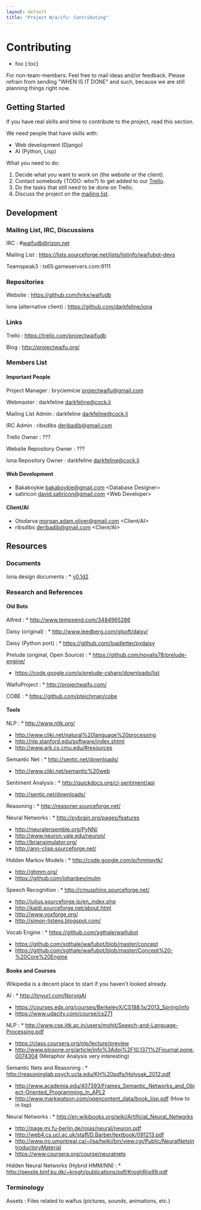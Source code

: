 ```yaml
---
layout: default
title: "Project W/a/ifu: Contributing"
---
```


# Contributing

* foo
{:toc}

For non-team-members: Feel free to mail ideas and/or feedback. Please
refrain from sending "WHEN IS IT DONE" and such, because we are still
planning things right now.

## Getting Started

If you have real skills and time to contribute to the project, read
this section.

We need people that have skills with:

* Web development (Django)
* AI (Python, Lisp)

What you need to do:

1. Decide what you want to work on (the website or the client).
2. Contact somebody (TODO: who?) to get added to our
   [Trello](https://trello.com/projectwaifudb).
3. Do the tasks that still need to be done on Trello.
4. Discuss the project on the [mailing
   list](https://lists.sourceforge.net/lists/listinfo/waifubot-devs).

## Development

### Mailing List, IRC, Discussions

IRC
: \#waifudb@rizon.net

Mailing List
: <https://lists.sourceforge.net/lists/listinfo/waifubot-devs>

Teamspeak3
: ts65.gameservers.com:9111

### Repositories

Website
: <https://github.com/hrkx/waifudb>

Iona (alternative client)
: <https://github.com/darkfeline/iona>

### Links

Trello
: <https://trello.com/projectwaifudb>

Blog
: <http://projectwaifu.org/>

### Members List

#### Important People

Project Manager
: bryciemicie <projectwaifu@gmail.com>

Webmaster
: darkfeline <darkfeline@cock.li>

Mailing List Admin
: darkfeline <darkfeline@cock.li>

IRC Admin
: ribsdibs <deribadib@gmail.com>

Trello Owner
: ???

Website Repository Owner
: ???

Iona Repository Owner
: darkfeline <darkfeline@cock.li>

#### Web Development

* Bakaboykie <bakaboykie@gmail.com> \<Database Designer>
* satiricon <david.satiricon@gmail.com> \<Web Developer>

#### Client/AI

* Otsdarva <morgan.adam.oliver@gmail.com> \<Client/AI>
* ribsdibs <deribadib@gmail.com> \<Client/AI>

## Resources

### Documents

Iona design documents
: * [v0.1d2](https://github.com/darkfeline/iona-design/blob/v0.1d2/design.md)

### Research and References

#### Old Bots

Alfred
: * <http://www.tempsend.com/3484965286>

Daisy (original)
: * <http://www.leedberg.com/glsoft/daisy/>

Daisy (Python port)
: * <https://github.com/loadletter/pydaisy>

Prelude (original, Open Source)
: * <https://github.com/novalis78/prelude-engine/>
  * <https://code.google.com/p/prelude-csharp/downloads/list>

WaifuProject
: * <http://projectwaifu.com/>

COBE
: * <https://github.com/pteichman/cobe>

#### Tools

NLP
: * <http://www.nltk.org/>
  * <http://www.cliki.net/natural%20language%20processing>
  * <http://nlp.stanford.edu/software/index.shtml>
  * <http://www.ark.cs.cmu.edu/#resources>

Semantic Net
: * <http://sentic.net/downloads/>
  * <http://www.cliki.net/semantic%20web>

Sentiment Analysis
: * <http://quickdocs.org/cl-sentiment/api>
  * <http://sentic.net/downloads/>

Reasoning
: * <http://reasoner.sourceforge.net/>

Neural Networks
: * <http://pybrain.org/pages/features>
  * <http://neuralensemble.org/PyNN/>
  * <http://www.neuron.yale.edu/neuron/>
  * <http://briansimulator.org/>
  * <http://ann-clisp.sourceforge.net/>

Hidden Markov Models
: * <http://code.google.com/p/hmmpytk/>
  * <http://ghmm.org/>
  * <https://github.com/johanbev/mulm>

Speech Recognition
: * <http://cmusphinx.sourceforge.net/>
  * <http://julius.sourceforge.jp/en_index.php>
  * <http://kaldi.sourceforge.net/about.html>
  * <http://www.voxforge.org/>
  * <http://simon-listens.blogspot.com/>

Vocab Engine
: * <https://github.com/sgthale/waifubot>
  * <https://github.com/sgthale/waifubot/blob/master/concept>
  * <https://github.com/sgthale/waifubot/blob/master/Concept%20-%20Core%20Engine>

#### Books and Courses

Wikipedia is a decent place to start if you haven't looked already.

AI
: * <http://tinyurl.com/NorvigAI>
  * <https://courses.edx.org/courses/BerkeleyX/CS188.1x/2013_Spring/info>
  * <https://www.udacity.com/course/cs271>

NLP
: * <http://www.cse.iitk.ac.in/users/mohit/Speech-and-Language-Processing.pdf>
  * <https://class.coursera.org/nlp/lecture/preview>
  * <http://www.plosone.org/article/info%3Adoi%2F10.1371%2Fjournal.pone.0074304>
    (Metaphor Analysis very interesting)

Semantic Nets and Reasoning
: * <http://reasoninglab.psych.ucla.edu/KH%20pdfs/Holyoak_2012.pdf>
  * <http://www.academia.edu/407393/Frames_Semantic_Networks_and_Object-Oriented_Programming_In_APL2>
  * <http://www.markwatson.com/opencontent_data/book_lisp.pdf>
    (How to in lisp)

Neural Networks
: * <http://en.wikibooks.org/wiki/Artificial_Neural_Networks>
  * <http://page.mi.fu-berlin.de/rojas/neural/neuron.pdf>
  * <http://web4.cs.ucl.ac.uk/staff/D.Barber/textbook/091213.pdf>
  * <http://www.iro.umontreal.ca/~lisa/twiki/bin/view.cgi/Public/NeuralNetsIntroductoryMaterial>
  * <https://www.coursera.org/course/neuralnets>

Hidden Neural Networks (Hybrid HMM/NN)
: * <http://people.binf.ku.dk/~krogh/publications/pdf/KroghRiis99.pdf>

### Terminology

Assets
: Files related to waifus (pictures, sounds, animations, etc.)

